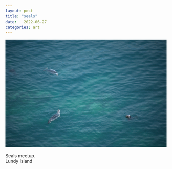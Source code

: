 ```yaml
---
layout: post
title: "seals"
date:   2022-06-27
categories: art
---
```


![seals](/img/arts/seals.jpeg)

<span class='image-details'>
Seals meetup.<br/>
Lundy Island
</span>
